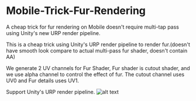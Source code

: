 # Mobile-Trick-Fur-Rendering
A cheap trick for fur rendering on Mobile doesn't require multi-tap pass using Unity's new URP render pipeline.

This is a cheap trick using Unity's URP render pipeline to render fur.(doesn't have smooth look compare to actual multi-pass fur shader, doesn't contain AA)

We generate 2 UV channels for Fur Shader, Fur shader is cutout shader, and we use alpha channel to control the effect of fur.
The cutout channel uses UV0 and Fur details uses UV1.

Support Unity's URP render pipeline.
![alt text](https://github.com/tigershan1130/Mobile-Trick-Fur-Rendering/blob/main/ScreenShot.jpg)

